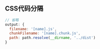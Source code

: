 ## CSS代码分隔

```js
// 省略
output: {
  filename: '[name].js',
  chunkFilename: '[name].chunk.js',
  path: path.resolve(__dirname, '../dist')
}
```
